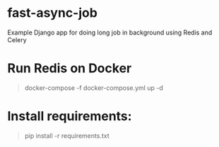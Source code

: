# fast-async-job
Example Django app for doing long job in background using Redis and Celery

# Run Redis on Docker
> docker-compose -f docker-compose.yml up -d 
# Install requirements:
> pip install -r requirements.txt

